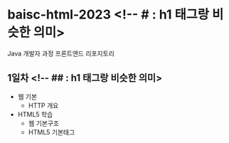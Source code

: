 # baisc-html-2023 <!-- # : h1 태그랑 비슷한 의미>
Java 개발자 과정 프론트앤드 리포지토리

<!-- README.md : 간단하게 페이지를 구성해서 html로 보여주는 역할 -->
## 1일차  <!-- ## : h1 태그랑 비슷한 의미>
- 웹 기본
    - HTTP 개요
- HTML5 학습
    - 웹 기본구조
    - HTML5 기본태그






